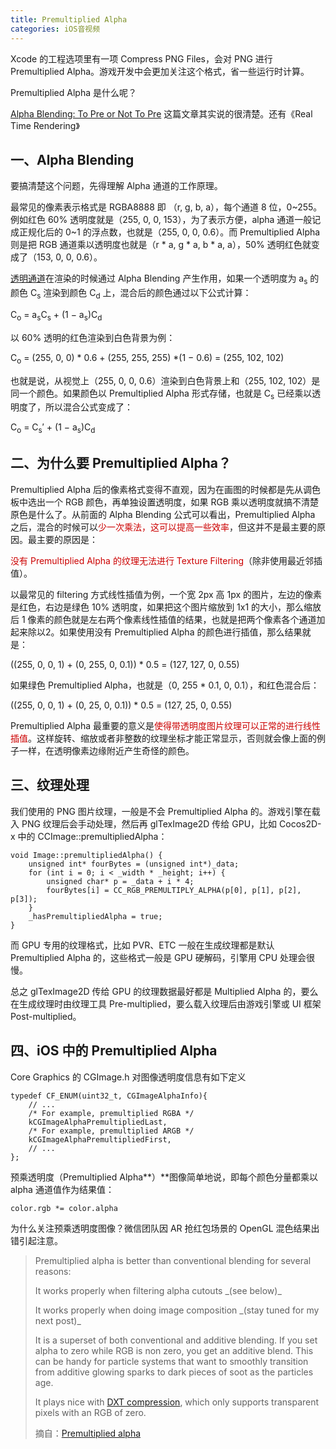 ```yaml
---
title: Premultiplied Alpha
categories: iOS音视频
---
```


Xcode 的工程选项里有一项 Compress PNG Files，会对 PNG 进行 Premultiplied Alpha。游戏开发中会更加关注这个格式，省一些运行时计算。

Premultiplied Alpha 是什么呢？

[Alpha Blending: To Pre or Not To Pre](https://developer.nvidia.com/content/alpha-blending-pre-or-not-pre) 这篇文章其实说的很清楚。还有《Real Time Rendering》

## 一、Alpha Blending

要搞清楚这个问题，先得理解 Alpha 通道的工作原理。

最常见的像素表示格式是 RGBA8888 即 （r, g, b, a），每个通道 8 位，0~255。例如红色 60% 透明度就是（255, 0, 0, 153），为了表示方便，alpha 通道一般记成正规化后的 0~1 的浮点数，也就是（255, 0, 0, 0.6）。而 Premultiplied Alpha 则是把 RGB 通道乘以透明度也就是（r * a, g * a, b * a, a），50% 透明红色就变成了（153, 0, 0, 0.6）。

[透明通道](https://www.baidu.com/s?wd=%E9%80%8F%E6%98%8E%E9%80%9A%E9%81%93&tn=24004469_oem_dg&rsv_dl=gh_pl_sl_csd)在渲染的时候通过 Alpha Blending 产生作用，如果一个透明度为 a<sub>s</sub> 的颜色 C<sub>s</sub> 渲染到颜色 C<sub>d</sub> 上，混合后的颜色通过以下公式计算：

C<sub>o</sub> = a<sub>s</sub>C<sub>s</sub> \+ (1 − a<sub>s</sub>)C<sub>d</sub>

以 60% 透明的红色渲染到白色背景为例：

C<sub>o</sub> = (255, 0, 0) \* 0.6 \+ (255, 255, 255) *(1 − 0.6) = (255, 102, 102)

也就是说，从视觉上（255, 0, 0, 0.6）渲染到白色背景上和（255, 102, 102）是同一个颜色。如果颜色以 Premultiplied Alpha 形式存储，也就是 C<sub>s</sub> 已经乘以透明度了，所以混合公式变成了：

C<sub>o</sub> = C<sub>s</sub>′ \+ (1 − a<sub>s</sub>)C<sub>d</sub>

## 二、为什么要 Premultiplied Alpha？

Premultiplied Alpha 后的像素格式变得不直观，因为在画图的时候都是先从调色板中选出一个 RGB 颜色，再单独设置透明度，如果 RGB 乘以透明度就搞不清楚原色是什么了。从前面的 Alpha Blending 公式可以看出，Premultiplied Alpha 之后，混合的时候可以<font color=#cc0000>少一次乘法，这可以提高一些效率</font>，但这并不是最主要的原因。最主要的原因是：

<font color=#cc0000>没有 Premultiplied Alpha 的纹理无法进行 Texture Filtering</font>（除非使用最近邻插值）。

以最常见的 filtering 方式线性插值为例，一个宽 2px 高 1px 的图片，左边的像素是红色，右边是绿色 10% 透明度，如果把这个图片缩放到 1x1 的大小，那么缩放后 1 像素的颜色就是左右两个像素线性插值的结果，也就是把两个像素各个通道加起来除以2。如果使用没有 Premultiplied Alpha 的颜色进行插值，那么结果就是：

((255, 0, 0, 1) \+ (0, 255, 0, 0.1)) \* 0.5 = (127, 127, 0, 0.55)

如果绿色 Premultiplied Alpha，也就是（0, 255 * 0.1, 0, 0.1），和红色混合后：

((255, 0, 0, 1) \+ (0, 25, 0, 0.1)) \* 0.5 = (127, 25, 0, 0.55)

Premultiplied Alpha 最重要的意义是<font color=#cc0000>使得带透明度图片纹理可以正常的进行线性插值</font>。这样旋转、缩放或者非整数的纹理坐标才能正常显示，否则就会像上面的例子一样，在透明像素边缘附近产生奇怪的颜色。

## 三、纹理处理

我们使用的 PNG 图片纹理，一般是不会 Premultiplied Alpha 的。游戏引擎在载入 PNG 纹理后会手动处理，然后再 glTexImage2D 传给 GPU，比如 Cocos2D-x 中的 CCImage::premultipliedAlpha：

```
void Image::premultipliedAlpha() {
    unsigned int* fourBytes = (unsigned int*)_data;
    for (int i = 0; i < _width * _height; i++) {
        unsigned char* p = _data + i * 4;
        fourBytes[i] = CC_RGB_PREMULTIPLY_ALPHA(p[0], p[1], p[2], p[3]);
    }  
    _hasPremultipliedAlpha = true;
}
```

而 GPU 专用的纹理格式，比如 PVR、ETC 一般在生成纹理都是默认 Premultiplied Alpha 的，这些格式一般是 GPU 硬解码，引擎用 CPU 处理会很慢。

总之 glTexImage2D 传给 GPU 的纹理数据最好都是 Multiplied Alpha 的，要么在生成纹理时由纹理工具 Pre-multiplied，要么载入纹理后由游戏引擎或 UI 框架 Post-multiplied。

## 四、iOS 中的 Premultiplied Alpha

Core Graphics 的 CGImage.h 对图像透明度信息有如下定义

```
typedef CF_ENUM(uint32_t, CGImageAlphaInfo){
    // ...
    /* For example, premultiplied RGBA */
    kCGImageAlphaPremultipliedLast, 
    /* For example, premultiplied ARGB */ 
    kCGImageAlphaPremultipliedFirst, 
    // ...
};
```

预乘透明度（Premultiplied Alpha**）**图像简单地说，即每个颜色分量都乘以 alpha 通道值作为结果值：

	color.rgb *= color.alpha

为什么关注预乘透明度图像？微信团队因 AR 抢红包场景的 OpenGL 混色结果出错引起注意。

> Premultiplied alpha is better than conventional blending for several reasons:
> 
> It works properly when filtering alpha cutouts \_(see below)\_
> 
> It works properly when doing image composition \_(stay tuned for my next post)\_
> 
> It is a superset of both conventional and additive blending. If you set alpha to zero while RGB is non zero, you get an additive blend. This can be handy for particle systems that want to smoothly transition from additive glowing sparks to dark pieces of soot as the particles age.
> 
> It plays nice with [DXT compression](https://link.jianshu.com?t=http://blogs.msdn.com/shawnhar/archive/2008/10/28/texture-compression.aspx), which only supports transparent pixels with an RGB of zero.
> 
> 摘自：[Premultiplied alpha](https://link.jianshu.com?t=https://blogs.msdn.microsoft.com/shawnhar/2009/11/06/premultiplied-alpha/)